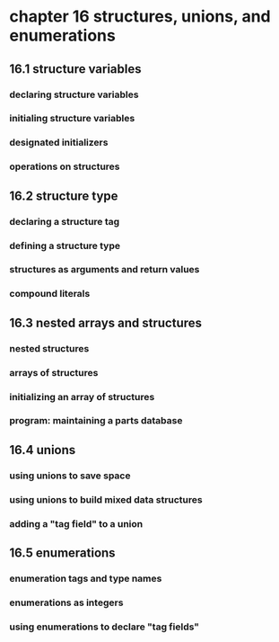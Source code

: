 # chapter 16 structures, unions, and enumerations

## 16.1 structure variables

### declaring structure variables
### initialing structure variables
### designated initializers
### operations on structures   

## 16.2 structure type

### declaring a structure tag
### defining a structure type
### structures as arguments and return values
### compound literals

## 16.3 nested arrays and structures

### nested structures
### arrays of structures
### initializing an array of structures
### program: maintaining a parts database

## 16.4 unions

### using unions to save space
### using unions to build mixed data structures
### adding a "tag field" to a union

## 16.5 enumerations

### enumeration tags and type names
### enumerations as integers
### using enumerations to declare "tag fields"